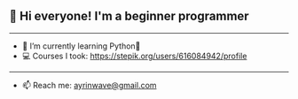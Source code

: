 
## 🙋 Hi everyone! I'm a beginner programmer 
____
- 🌱 I’m currently learning Python🐍
- :computer: Courses I took: https://stepik.org/users/616084942/profile
____
- 📫 Reach me: ayrinwave@gmail.com
